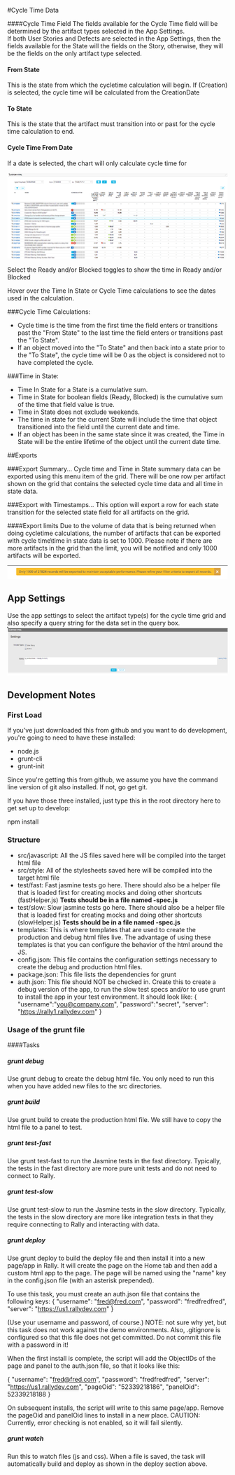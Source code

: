 #Cycle Time Data

####Cycle Time Field
The fields available for the Cycle Time field will be determined by the artifact types selected in the App Settings.  
If both User Stories and Defects are selected in the App Settings, then the fields available for the State will the fields on the Story, otherwise, they will be the fields on the only artifact type selected.

#### From State
This is the state from which the cycletime calculation will begin.  If (Creation) is selected, the cycle time will be calculated from the CreationDate

#### To State
This is the state that the artifact must transition into or past for the cycle time calculation to end.  

#### Cycle Time From Date 
If a date is selected, the chart will only calculate cycle time for 
  
![ScreenShot](/images/cycle-time-app.png)
  
Select the Ready and/or Blocked toggles to show the time in Ready and/or Blocked

Hover over the Time In State or Cycle Time calculations to see the dates used in the calculation.

###Cycle Time Calculations:
*  Cycle time is the time from the first time the field enters or transitions past the "From State" to the last time the field enters or transitions past the "To State".  
*  If an object moved into the "To State" and then back into a state prior to the "To State", the cycle time will be 0 as the object is considered not to have completed the cycle.  

###Time in State: 
*  Time In State for a State is a cumulative sum.
*  Time in State for boolean fields (Ready, Blocked) is the cumulative sum of the time that field value is true.    
*  Time in State does not exclude weekends.  
*  The time in state for the current State will include the time that object transitioned into the field until the current date and time.
*  If an object has been in the same state since it was created, the Time in State will be the entire lifetime of the object until the current date time.    

##Exports

###Export Summary...
Cycle time and Time in State summary data can be exported using this menu item of the grid.  There will be one row per artifact shown on the grid that contains the selected cycle time data and all time in state data.  

###Export with Timestamps...
This option will export a row for each state transition for the selected state field for all artifacts on the grid. 
 
####Export limits
 Due to the volume of data that is being returned when doing cycletime calculations, the number of artifacts that can be exported with cycle time\time in state data is set to 1000.  Please note if there 
 are more artifacts in the grid than the limit, you will be notified and only 1000 artifacts will be exported.  
 
![ScreenShot](/images/export-warning.png) 
 
## App Settings
 Use the app settings to select the artifact type(s) for the cycle time grid and also specify a query string for the data set in the query box.  
 ![ScreenShot](/images/cycle-time-app-setting.png)





## Development Notes

### First Load

If you've just downloaded this from github and you want to do development, 
you're going to need to have these installed:

 * node.js
 * grunt-cli
 * grunt-init
 
Since you're getting this from github, we assume you have the command line
version of git also installed.  If not, go get git.

If you have those three installed, just type this in the root directory here
to get set up to develop:

  npm install

### Structure

  * src/javascript:  All the JS files saved here will be compiled into the 
  target html file
  * src/style: All of the stylesheets saved here will be compiled into the 
  target html file
  * test/fast: Fast jasmine tests go here.  There should also be a helper 
  file that is loaded first for creating mocks and doing other shortcuts
  (fastHelper.js) **Tests should be in a file named <something>-spec.js**
  * test/slow: Slow jasmine tests go here.  There should also be a helper
  file that is loaded first for creating mocks and doing other shortcuts 
  (slowHelper.js) **Tests should be in a file named <something>-spec.js**
  * templates: This is where templates that are used to create the production
  and debug html files live.  The advantage of using these templates is that
  you can configure the behavior of the html around the JS.
  * config.json: This file contains the configuration settings necessary to
  create the debug and production html files.  
  * package.json: This file lists the dependencies for grunt
  * auth.json: This file should NOT be checked in.  Create this to create a
  debug version of the app, to run the slow test specs and/or to use grunt to
  install the app in your test environment.  It should look like:
    {
        "username":"you@company.com",
        "password":"secret",
        "server": "https://rally1.rallydev.com"
    }
  
### Usage of the grunt file
####Tasks
    
##### grunt debug

Use grunt debug to create the debug html file.  You only need to run this when you have added new files to
the src directories.

##### grunt build

Use grunt build to create the production html file.  We still have to copy the html file to a panel to test.

##### grunt test-fast

Use grunt test-fast to run the Jasmine tests in the fast directory.  Typically, the tests in the fast 
directory are more pure unit tests and do not need to connect to Rally.

##### grunt test-slow

Use grunt test-slow to run the Jasmine tests in the slow directory.  Typically, the tests in the slow
directory are more like integration tests in that they require connecting to Rally and interacting with
data.

##### grunt deploy

Use grunt deploy to build the deploy file and then install it into a new page/app in Rally.  It will create the page on the Home tab and then add a custom html app to the page.  The page will be named using the "name" key in the config.json file (with an asterisk prepended).

To use this task, you must create an auth.json file that contains the following keys:
{
    "username": "fred@fred.com",
    "password": "fredfredfred",
    "server": "https://us1.rallydev.com"
}

(Use your username and password, of course.)  NOTE: not sure why yet, but this task does not work against the demo environments.  Also, .gitignore is configured so that this file does not get committed.  Do not commit this file with a password in it!

When the first install is complete, the script will add the ObjectIDs of the page and panel to the auth.json file, so that it looks like this:

{
    "username": "fred@fred.com",
    "password": "fredfredfred",
    "server": "https://us1.rallydev.com",
    "pageOid": "52339218186",
    "panelOid": 52339218188
}

On subsequent installs, the script will write to this same page/app. Remove the
pageOid and panelOid lines to install in a new place.  CAUTION:  Currently, error checking is not enabled, so it will fail silently.

##### grunt watch

Run this to watch files (js and css).  When a file is saved, the task will automatically build and deploy as shown in the deploy section above.


